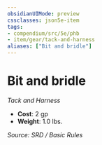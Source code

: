 ```yaml
---
obsidianUIMode: preview
cssclasses: json5e-item
tags:
- compendium/src/5e/phb
- item/gear/tack-and-harness
aliases: ["Bit and bridle"]
---
```

# Bit and bridle
*Tack and Harness*  

- **Cost**: 2 gp
- **Weight**: 1.0 lbs.

*Source: SRD / Basic Rules*